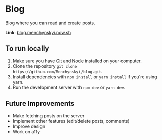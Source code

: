 # Blog
Blog where you can read and create posts.

**Link**: [blog.menchynskyi.now.sh](https://blog.menchynskyi.now.sh/)

## To run locally
1. Make sure you have [Git](https://git-scm.com/) and [Node](https://nodejs.org/en/) installed on your computer.
2. Clone the repository `git clone https://github.com/Menchynskyi/blog.git`.
3. Install dependencies with `npm install` or `yarn install` if you're using yarn.
4. Run the development server with `npm dev` or `yarn dev`.

## Future Improvements
* Make fetching posts on the server
* Implement other features (edit/delete posts, comments)
* Improve design
* Work on a11y